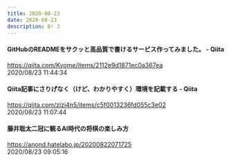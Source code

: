 ```yaml
---
title: 2020-08-23
date: 2020-08-23
description: B! 3
---
```


#### GitHubのREADMEをサクッと高品質で書けるサービス作ってみました。 - Qiita
https://qiita.com/Kyome/items/2112e9d1871ec0a367ea<br>
2020/08/23 11:44:34<br>


#### Qiita記事にさりげなく（けど、わかりやすく）環境を記載する - Qiita
https://qiita.com/zizi4n5/items/c5f0013236fd055c3e02<br>
2020/08/23 11:07:44<br>


#### 藤井聡太二冠に観るAI時代の将棋の楽しみ方
https://anond.hatelabo.jp/20200822071725<br>
2020/08/23 09:05:16<br>


